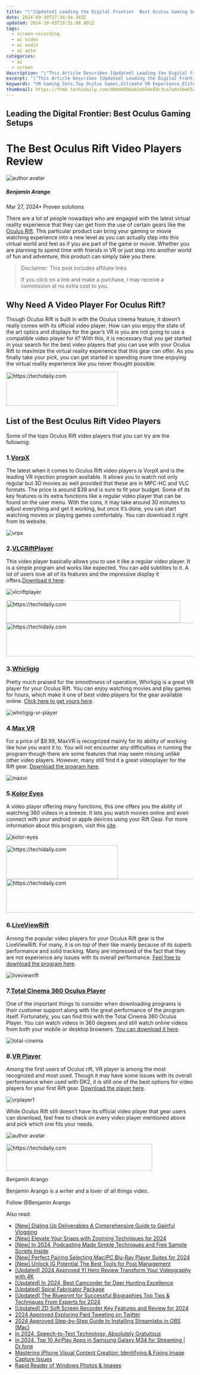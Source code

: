 ```yaml
---
title: "\"[Updated] Leading the Digital Frontier  Best Oculus Gaming Setups for 2024\""
date: 2024-09-30T17:34:54.343Z
updated: 2024-10-03T19:51:08.001Z
tags: 
  - screen-recording
  - ai video
  - ai audio
  - ai auto
categories: 
  - ai
  - screen
description: "\"This Article Describes [Updated] Leading the Digital Frontier: Best Oculus Gaming Setups for 2024\""
excerpt: "\"This Article Describes [Updated] Leading the Digital Frontier: Best Oculus Gaming Setups for 2024\""
keywords: "VR Gaming Sets,Top Oculus Games,Ultimate VR Experience,Elite Oculus Systems,Premium VR Playsets,Advanced Oculus Configs,Optimal VR Setups"
thumbnail: https://thmb.techidaily.com/d00d489dab3eb54e89c3ca7ade1be65a3363127e621a133942b5008a80266cd9.jpg
---
```


## Leading the Digital Frontier: Best Oculus Gaming Setups

# The Best Oculus Rift Video Players Review

![author avatar](https://images.wondershare.com/filmora/article-images/benjamin-arango-author.jpg)

##### Benjamin Arango

 Mar 27, 2024• Proven solutions

There are a lot of people nowadays who are engaged with the latest virtual reality experience that they can get from the use of certain gears like the [Oculus Rift](https://www.oculus.com/). This particular product can bring your gaming or movie watching experience into a new level as you can actually step into this virtual world and feel as if you are part of the game or movie. Whether you are planning to spend time with friends in VR or just step into another world of fun and adventure, this product can simply take you there.

>  Disclaimer: This post includes affiliate links
>
>  If you click on a link and make a purchase, I may receive a commission at no extra cost to you.
>

## Why Need A Video Player For Oculus Rift?

Though Oculus Rift is built in with the Oculus cinema feature, it doesn’t really comes with its official video player. How can you enjoy the state of the art optics and displays for the gear’s VR is you are not going to use a compatible video player for it? With this, it is necessary that you get started in your search for the best video players that you can use with your Oculus Rift to maximize the virtual reality experience that this gear can offer. As you finally take your pick, you can get started in spending more time enjoying the virtual reality experience like you never thought possible.

<!-- affiliate ads begin -->
<a href="https://aligracehair.sjv.io/c/5597632/1868586/19272" target="_top" id="1868586">
  <img src="//a.impactradius-go.com/display-ad/19272-1868586" border="0" alt="https://techidaily.com" width="300" height="90"/>
</a>
<img height="0" width="0" src="https://aligracehair.sjv.io/i/5597632/1868586/19272" style="position:absolute;visibility:hidden;" border="0" />
<!-- affiliate ads end -->

## List of the Best Oculus Rift Video Players

Some of the tops Oculus Rift video players that you can try are the following:

### 1.[VorpX](https://www.vorpx.com/)

The latest when it comes to Oculus Rift video players is VorpX and is the leading VR injection program available. It allows you to watch not only regular but 3D movies as well provided that these are in MPC-HC and VLC formats. The price is around $39 and is sure to fit your budget. Some of its key features is its extra functions like a regular video player that can be found on the user menu. With the cons, it may take around 30 minutes to adjust everything and get it working, but once it’s done, you can start watching movies or playing games comfortably. You can download it right from its website.

![vrpx](https://images.wondershare.com/filmora/resource/vrpx.jpg)

### 2.[VLCRiftPlayer](https://forums.oculus.com/vip/discussion/13132/vlcriftplayer-0-1-6-alpha-dk2-edition-video-player)

This video player basically allows you to use it like a regular video player. It is a simple program and works like expected. You can add subtitles to it. A lot of users love all of its features and the impressive display it offers.[Download it here](https://forums.oculus.com/vip/discussion/13132/vlcriftplayer-0-1-6-alpha-dk2-edition-video-player).

![vlcriftplayer](https://images.wondershare.com/filmora/resource/vlcriftplayer.jpg)

<!-- affiliate ads begin -->
<a href="https://25home.pxf.io/c/5597632/2148648/16836" target="_top" id="2148648">
  <img src="//a.impactradius-go.com/display-ad/16836-2148648" border="0" alt="https://techidaily.com" width="468" height="60"/>
</a>
<img height="0" width="0" src="https://25home.pxf.io/i/5597632/2148648/16836" style="position:absolute;visibility:hidden;" border="0" />
<!-- affiliate ads end -->

<!-- affiliate ads begin -->
<a href="https://aligracehair.sjv.io/c/5597632/2135419/19272" target="_top" id="2135419">
  <img src="//a.impactradius-go.com/display-ad/19272-2135419" border="0" alt="https://techidaily.com" width="728" height="90"/>
</a>
<img height="0" width="0" src="https://aligracehair.sjv.io/i/5597632/2135419/19272" style="position:absolute;visibility:hidden;" border="0" />
<!-- affiliate ads end -->

### 3.[Whirligig](http://www.whirligig.xyz/)

Pretty much praised for the smoothness of operation, Whirligig is a great VR player for your Oculus Rift. You can enjoy watching movies and play games for hours, which make it one of best video players for the gear available online. [Click here to get yours here](http://www.whirligig.xyz/player2-1-2/).

![whirligig-vr-player](https://images.wondershare.com/filmora/resource/whirligig-vr-player.jpg)

### 4.[Max VR](http://www.supersinfulsilicon.com/)

For a price of $9.99, MaxVR is recognized mainly for its ability of working like how you want it to. You will not encounter any difficulties in running the program though there are some features that may seem missing unlike other video players. However, many still find it a great videoplayer for the Rift gear. [Download the program here](http://www.supersinfulsilicon.com/).

![maxvr](https://images.wondershare.com/filmora/resource/maxvr.JPG)

### 5.[Kolor Eyes](http://www.kolor.com/kolor-eyes/)

A video player offering many functions, this one offers you the ability of watching 360 videos in a breeze. It lets you watch movies online and even connect with your android or apple devices using your Rift Gear. For more information about this program, visit this [site](http://www.kolor.com/kolor-eyes/).

![kolor-eyes](https://images.wondershare.com/filmora/resource/kolor-eyes.jpg)

<!-- affiliate ads begin -->
<a href="https://aligracehair.sjv.io/c/5597632/1885928/19272" target="_top" id="1885928">
  <img src="//a.impactradius-go.com/display-ad/19272-1885928" border="0" alt="https://techidaily.com" width="300" height="90"/>
</a>
<img height="0" width="0" src="https://aligracehair.sjv.io/i/5597632/1885928/19272" style="position:absolute;visibility:hidden;" border="0" />
<!-- affiliate ads end -->

<!-- affiliate ads begin -->
<a href="https://unicoeye.pxf.io/c/5597632/2134240/18498" target="_top" id="2134240">
  <img src="//a.impactradius-go.com/display-ad/18498-2134240" border="0" alt="https://techidaily.com" width="540" height="90"/>
</a>
<img height="0" width="0" src="https://unicoeye.pxf.io/i/5597632/2134240/18498" style="position:absolute;visibility:hidden;" border="0" />
<!-- affiliate ads end -->

### 6.[LiveViewRift](http://soft.viarum.com/liveviewrift/)

Among the popular video players for your Oculus Rift gear is the LiveViewRift. For many, it is on top of their like mainly because of its superb performance and solid tracking. Many are impressed of the fact that they are not experience any issues with its overall performance. [Feel free to download the program here](http://soft.viarum.com/liveviewrift/).

![liveviewrift](https://images.wondershare.com/filmora/resource/liveviewrift.jpg)

### 7.[Total Cinema 360 Oculus Player](http://totalcinema360.com)

One of the important things to consider when downloading programs is their customer support along with the great performance of the program itself. Fortunately, you can find this with the Total Cinema 360 Oculus Player. You can watch videos in 360 degrees and still watch online videos from both your mobile or desktop browsers. [You can download it here](http://totalcinema360.com).

![total-cinema](https://images.wondershare.com/filmora/resource/total-cinema.jpg)

### 8.[VR Player](https://vrplayer.codeplex.com/)

Among the first users of Oculus rift, VR player is among the most recognized and most used. Though it may have some issues with its overall performance when used with DK2, it is still one of the best options for video players for your first Rift gear. [Download the player here](https://vrplayer.codeplex.com/).

![vrplayer1](https://images.wondershare.com/filmora/resource/vrplayer1.jpg)

While Oculus Rift still doesn’t have its official video player that gear users can download, feel free to check on every video player mentioned above and pick which one fits your needs.

![author avatar](https://images.wondershare.com/filmora/article-images/benjamin-arango-author.jpg)

<!-- affiliate ads begin -->
<a href="https://aligracehair.sjv.io/c/5597632/2135373/19272" target="_top" id="2135373">
  <img src="//a.impactradius-go.com/display-ad/19272-2135373" border="0" alt="https://techidaily.com" width="392" height="72"/>
</a>
<img height="0" width="0" src="https://aligracehair.sjv.io/i/5597632/2135373/19272" style="position:absolute;visibility:hidden;" border="0" />
<!-- affiliate ads end -->

Benjamin Arango

Benjamin Arango is a writer and a lover of all things video.

Follow @Benjamin Arango


<ins class="adsbygoogle"
     style="display:block"
     data-ad-format="autorelaxed"
     data-ad-client="ca-pub-7571918770474297"
     data-ad-slot="1223367746"></ins>



<ins class="adsbygoogle"
     style="display:block"
     data-ad-client="ca-pub-7571918770474297"
     data-ad-slot="8358498916"
     data-ad-format="auto"
     data-full-width-responsive="true"></ins>


<span class="atpl-alsoreadstyle">Also read:</span>
<div><ul>
<li><a href="https://youtube-lab.techidaily.com/ialing-up-deliverables-a-comprehensive-guide-to-gainful-vlogging/"><u>[New] Dialing Up Deliverables A Comprehensive Guide to Gainful Vlogging</u></a></li>
<li><a href="https://fox-access.techidaily.com/new-elevate-your-snaps-with-zooming-techniques-for-2024/"><u>[New] Elevate Your Snaps with Zooming Techniques for 2024</u></a></li>
<li><a href="https://fox-access.techidaily.com/new-in-2024-podcasting-made-simple-techniques-and-free-sample-scripts-inside/"><u>[New] In 2024, Podcasting Made Simple Techniques and Free Sample Scripts Inside</u></a></li>
<li><a href="https://fox-access.techidaily.com/new-perfect-pairing-selecting-macpc-blu-ray-player-suites-for-2024/"><u>[New] Perfect Pairing Selecting Mac/PC Blu-Ray Player Suites for 2024</u></a></li>
<li><a href="https://instagram-video-recordings.techidaily.com/new-unlock-ig-potential-the-best-tools-for-post-management/"><u>[New] Unlock IG Potential The Best Tools for Post Management</u></a></li>
<li><a href="https://fox-access.techidaily.com/updated-2024-approved-yi-hero-review-transform-your-videography-with-4k/"><u>[Updated] 2024 Approved YI Hero Review Transform Your Videography with 4K</u></a></li>
<li><a href="https://fox-boxes.techidaily.com/updated-in-2024-best-camcorder-for-deer-hunting-excellence/"><u>[Updated] In 2024, Best Camcorder for Deer Hunting Excellence</u></a></li>
<li><a href="https://extra-guidance.techidaily.com/updated-spiral-fabricator-package/"><u>[Updated] Spiral Fabricator Package</u></a></li>
<li><a href="https://facebook-video-content.techidaily.com/updated-the-blueprint-for-successful-biographies-top-tips-and-techniques-from-experts-for-2024/"><u>[Updated] The Blueprint for Successful Biographies Top Tips & Techniques From Experts for 2024</u></a></li>
<li><a href="https://screen-mirroring-recording.techidaily.com/updated-zd-soft-screen-recorder-key-features-and-review-for-2024/"><u>[Updated] ZD Soft Screen Recorder Key Features and Review for 2024</u></a></li>
<li><a href="https://twitter-videos.techidaily.com/2024-approved-exploring-paid-tweeting-on-twitter/"><u>2024 Approved Exploring Paid Tweeting on Twitter</u></a></li>
<li><a href="https://fox-access.techidaily.com/2024-approved-step-by-step-guide-to-installing-streamlabs-in-obs-mac/"><u>2024 Approved Step-by-Step Guide to Installing Streamlabs in OBS (Mac)</u></a></li>
<li><a href="https://fox-access.techidaily.com/in-2024-speech-to-text-technology-absolutely-gratuitous/"><u>In 2024, Speech-to-Text Technology, Absolutely Gratuitous</u></a></li>
<li><a href="https://screen-mirror.techidaily.com/in-2024-top-10-airplay-apps-in-samsung-galaxy-m34-for-streaming-drfone-by-drfone-android/"><u>In 2024, Top 10 AirPlay Apps in Samsung Galaxy M34 for Streaming | Dr.fone</u></a></li>
<li><a href="https://fox-that.techidaily.com/mastering-iphone-visual-content-creation-identifying-and-fixing-image-capture-issues/"><u>Mastering iPhone Visual Content Creation: Identifying & Fixing Image Capture Issues</u></a></li>
<li><a href="https://fox-access.techidaily.com/rapid-reader-of-windows-photos-and-images/"><u>Rapid Reader of Windows Photos & Images</u></a></li>
</ul></div>


